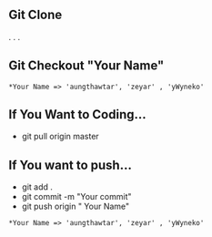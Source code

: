 ## Git Clone
.
.
.

## Git Checkout "Your Name"
```
*Your Name => 'aungthawtar', 'zeyar' , 'yWyneko'
```
## If You Want to Coding...

- git pull origin master

## If You want to push...

- git add .
- git commit -m "Your commit"
- git push origin " Your Name"

```
*Your Name => 'aungthawtar', 'zeyar' , 'yWyneko'

```


